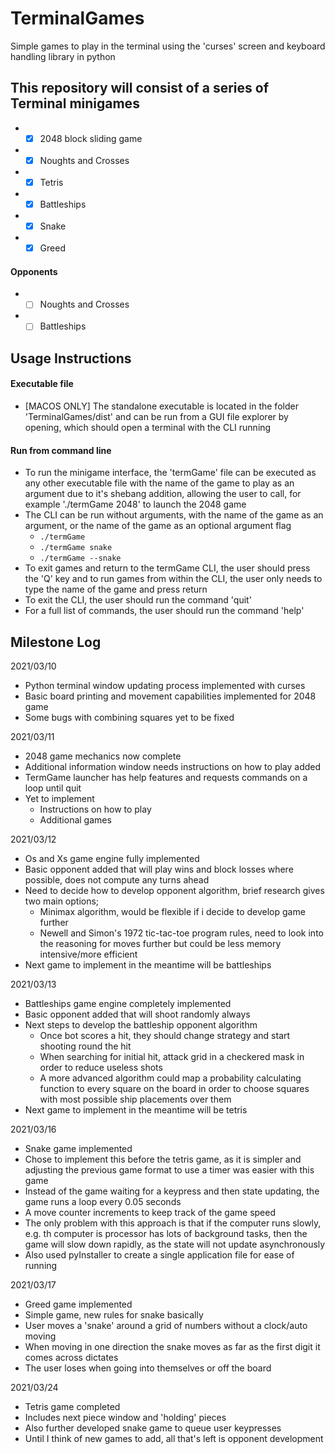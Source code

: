 # TerminalGames
Simple games to play in the terminal using the 'curses' screen and keyboard handling library in python

## This repository will consist of a series of Terminal minigames
*  - [X] 2048 block sliding game
*  - [X] Noughts and Crosses
*  - [X] Tetris
*  - [X] Battleships
*  - [X] Snake
*  - [X] Greed

#### Opponents
*  - [ ] Noughts and Crosses
*  - [ ] Battleships

## Usage Instructions

#### Executable file

  * [MACOS ONLY] The standalone executable is located in the folder 'TerminalGames/dist' and can be run from a GUI file explorer by opening, which should open a terminal with the CLI running
  
#### Run from command line

  * To run the minigame interface, the 'termGame' file can be executed as any other executable file with the name of the game to play as an argument due to it's shebang addition, allowing the user to call, for example './termGame 2048' to launch the 2048 game
  * The CLI can be run without arguments, with the name of the game as an argument, or the name of the game as an optional argument flag
    * ```./termGame```
    * ```./termGame snake```
    * ```./termGame --snake```
  * To exit games and return to the termGame CLI, the user should press the 'Q' key and to run games from within the CLI, the user only needs to type the name of the game and press return
  * To exit the CLI, the user should run the command 'quit'
  * For a full list of commands, the user should run the command 'help'

## Milestone Log

2021/03/10
  * Python terminal window updating process implemented with curses
  * Basic board printing and movement capabilities implemented for 2048 game
  * Some bugs with combining squares yet to be fixed

2021/03/11
  * 2048 game mechanics now complete
  * Additional information window needs instructions on how to play added
  * TermGame launcher has help features and requests commands on a loop until quit
  * Yet to implement
    * Instructions on how to play
    * Additional games

2021/03/12
  * Os and Xs game engine fully implemented
  * Basic opponent added that will play wins and block losses where possible, does not compute any turns ahead
  * Need to decide how to develop opponent algorithm, brief research gives two main options;
    * Minimax algorithm, would be flexible if i decide to develop game further
    * Newell and Simon's 1972 tic-tac-toe program rules, need to look into the reasoning for moves further but could be less memory intensive/more efficient
  * Next game to implement in the meantime will be battleships

 2021/03/13
  * Battleships game engine completely implemented
  * Basic opponent added that will shoot randomly always
  * Next steps to develop the battleship opponent algorithm
    * Once bot scores a hit, they should change strategy and start shooting round the hit
    * When searching for initial hit, attack grid in a checkered mask in order to reduce useless shots
    * A more advanced algorithm could map a probability calculating function to every square on the board in order to choose squares with most possible ship placements over them
  * Next game to implement in the meantime will be tetris

2021/03/16
  * Snake game implemented
  * Chose to implement this before the tetris game, as it is simpler and adjusting the previous game format to use a timer was easier with this game
  * Instead of the game waiting for a keypress and then state updating, the game runs a loop every 0.05 seconds
  * A move counter increments to keep track of the game speed
  * The only problem with this approach is that if the computer runs slowly, e.g. th computer is processor has lots of background tasks, then the game will slow down rapidly, as the state will not update asynchronously
  * Also used pyInstaller to create a single application file for ease of running

2021/03/17
  * Greed game implemented
  * Simple game, new rules for snake basically
  * User moves a 'snake' around a grid of numbers without a clock/auto moving
  * When moving in one direction the snake moves as far as the first digit it comes across dictates
  * The user loses when going into themselves or off the board
 
2021/03/24
  * Tetris game completed
  * Includes next piece window and 'holding' pieces
  * Also further developed snake game to queue user keypresses
  * Until I think of new games to add, all that's left is opponent development
